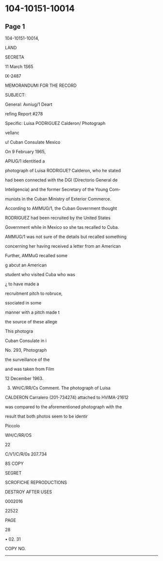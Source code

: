 # 104-10151-10014

## Page 1

104-10151-10014,

LAND

SECRETA

11 March 1S65

IX-2487

MEMORANDUMI FOR THE RECORD

SUBJECT:

General: Avniug/1 Deart

refing Report #278

Specific: Luisa PODRIGUEZ Calderon/ Photograph

vellanc

u! Cuban Consulate Mexico

On 9 February 1965,

APIUG/1 identitied a

photograph of Luisa RODRIGUE? Calderon, who he stated

had been connected with the DGI (Directorio General de

Inteligencia) and the former Secretary of the Young Com-

munists in the Cuban Ministry of Exterior Commerce.

According to AMMUG/1, the Cuban Goverrment thought

RODRIGUEZ had been recruited by the United States

Government while in Mexico so she tas recalled to Cuba.

AMMUG/1 was not sure of the details but recalled something

concerning her having received a letter from an American

Further, AMMuG recalled some

g abcut an American

student who visited Cuba who was

¿ to have made a

recruitment pitch to robruce,

ssociated in some

manner with a pitch made t

the source of these allege

This photogra

Cuban Consulate in i

No. 293, Photograph

the surveillance of the

and was taken from Film

12 December 1963.

3. WH/C/RR/Cs Comment. The photograph of Luisa

CALDERON Carralero (201-734274) attached to HVIMA-21612

was compared to the aforementioned photograph with the

result that both photos seem to be identir

Piccolo

WH/C/RR/OS

22

C/V1/C/R/0s 207.734

8S COPY

SEGRET

SCROFICHE REPRODUCTIONS

DESTROY AFTER USES

0002016

22522

PAGE

28

• 02. 31

COPY NO.

---

